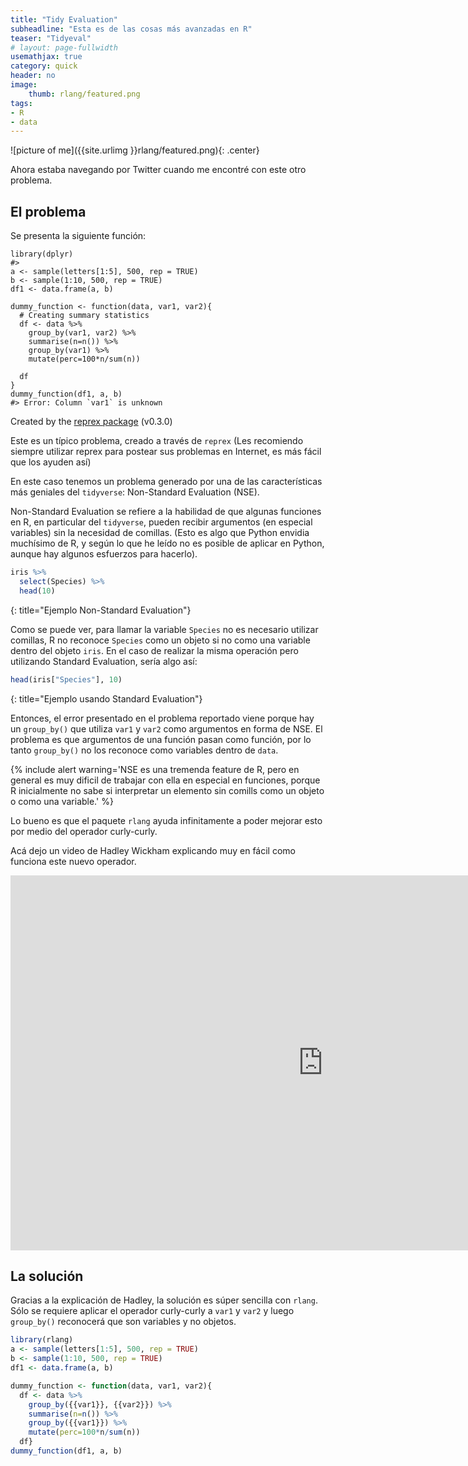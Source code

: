 ```yaml
---
title: "Tidy Evaluation"
subheadline: "Esta es de las cosas más avanzadas en R"
teaser: "Tidyeval"
# layout: page-fullwidth
usemathjax: true
category: quick
header: no
image:
    thumb: rlang/featured.png
tags:
- R
- data
---
```



![picture of me]({{site.urlimg }}rlang/featured.png){: .center}


Ahora estaba navegando por Twitter cuando me encontré con este otro problema.<!--more-->

## El problema

Se presenta la siguiente función:

<pre class="r"><code>library(dplyr)
#&gt; 
a &lt;- sample(letters[1:5], 500, rep = TRUE)
b &lt;- sample(1:10, 500, rep = TRUE)
df1 &lt;- data.frame(a, b)
 
dummy_function &lt;- function(data, var1, var2){
  # Creating summary statistics
  df &lt;- data %&gt;%
    group_by(var1, var2) %&gt;%
    summarise(n=n()) %&gt;%
    group_by(var1) %&gt;%
    mutate(perc=100*n/sum(n))
    
  df
}
dummy_function(df1, a, b)
#&gt; Error: Column `var1` is unknown</code></pre>
<p>Created by the <a href="https://reprex.tidyverse.org">reprex package</a> (v0.3.0)</p>


Este es un típico problema, creado a través de `reprex` (Les recomiendo siempre utilizar reprex para postear sus problemas en Internet, es más fácil que los ayuden así)

En este caso tenemos un problema generado por una de las características más geniales del `tidyverse`: Non-Standard Evaluation (NSE).

Non-Standard Evaluation se refiere a la habilidad de que algunas funciones en R, en particular del `tidyverse`, pueden recibir argumentos (en especial variables) sin la necesidad de comillas. (Esto es algo que Python envidia muchísimo de R, y según lo que he leído no es posible de aplicar en Python, aunque hay algunos esfuerzos para hacerlo).

```r
iris %>% 
  select(Species) %>%
  head(10)
```
{: title="Ejemplo Non-Standard Evaluation"}

Como se puede ver, para llamar la variable `Species` no es necesario utilizar comillas, R no reconoce `Species` como un objeto si no como una variable dentro del objeto `iris`. En el caso de realizar la misma operación pero utilizando Standard Evaluation, sería algo así:

```r
head(iris["Species"], 10)
```
{: title="Ejemplo usando Standard Evaluation"}

Entonces, el error presentado en el problema reportado viene porque hay un `group_by()` que utiliza `var1` y `var2` como argumentos en forma de NSE. El problema es que argumentos de una función pasan como función, por lo tanto `group_by()` no los reconoce como variables dentro de `data`.

{% include alert warning='NSE es una tremenda feature de R, pero en general es muy dificil de trabajar con ella en especial en funciones, porque R inicialmente no sabe si interpretar un elemento sin comills como un objeto o como una variable.' %}

Lo bueno es que el paquete `rlang` ayuda infinitamente a poder mejorar esto por medio del operador curly-curly.

Acá dejo un video de Hadley Wickham explicando muy en fácil como funciona este nuevo operador.

<iframe width="1000" height="600" style = '{display: block; border-style:none;}' src="http://www.youtube.com/embed/nERXS3ssntw" frameborder="0" allowfullscreen></iframe>


## La solución

Gracias a la explicación de Hadley, la solución es súper sencilla con `rlang`. Sólo se requiere aplicar el operador curly-curly a `var1` y `var2` y luego `group_by()` reconocerá que son variables y no objetos.


```r
library(rlang)
a <- sample(letters[1:5], 500, rep = TRUE)
b <- sample(1:10, 500, rep = TRUE)
df1 <- data.frame(a, b)

dummy_function <- function(data, var1, var2){
  df <- data %>%
    group_by({{var1}}, {{var2}}) %>%
    summarise(n=n()) %>%
    group_by({{var1}}) %>%
    mutate(perc=100*n/sum(n))
  df}
dummy_function(df1, a, b)
```




